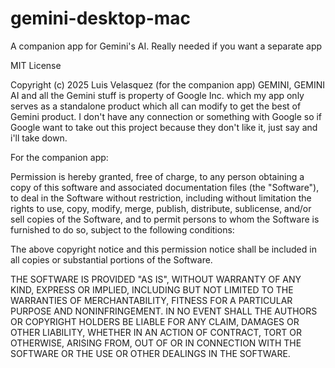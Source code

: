 # gemini-desktop-mac
A companion app for Gemini's AI. Really needed if you want a separate app


MIT License

Copyright (c) 2025 Luis Velasquez (for the companion app)
GEMINI, GEMINI AI and all the Gemini stuff is property of Google Inc. which
my app only serves as a standalone product which all can modify to get the best
of Gemini product. I don't have any connection or something with Google so if
Google want to take out this project because they don't like it, just say and
i'll take down.


For the companion app:

Permission is hereby granted, free of charge, to any person obtaining a copy
of this software and associated documentation files (the "Software"), to deal
in the Software without restriction, including without limitation the rights
to use, copy, modify, merge, publish, distribute, sublicense, and/or sell
copies of the Software, and to permit persons to whom the Software is
furnished to do so, subject to the following conditions:

The above copyright notice and this permission notice shall be included in all
copies or substantial portions of the Software.

THE SOFTWARE IS PROVIDED "AS IS", WITHOUT WARRANTY OF ANY KIND, EXPRESS OR
IMPLIED, INCLUDING BUT NOT LIMITED TO THE WARRANTIES OF MERCHANTABILITY,
FITNESS FOR A PARTICULAR PURPOSE AND NONINFRINGEMENT. IN NO EVENT SHALL THE
AUTHORS OR COPYRIGHT HOLDERS BE LIABLE FOR ANY CLAIM, DAMAGES OR OTHER
LIABILITY, WHETHER IN AN ACTION OF CONTRACT, TORT OR OTHERWISE, ARISING FROM,
OUT OF OR IN CONNECTION WITH THE SOFTWARE OR THE USE OR OTHER DEALINGS IN THE
SOFTWARE.
